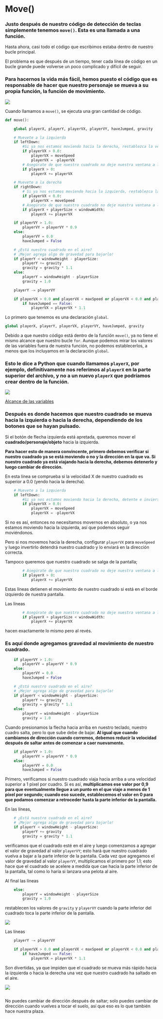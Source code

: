 # Move()

### Justo después de nuestro código de detección de teclas simplemente tenemos `move()`.  Esta es una llamada a una función.

 Hasta ahora, casi todo el código que escribimos estaba dentro de nuestro bucle principal. 

El problema es que después de un tiempo, tener cada línea de código en un bucle grande puede volverse un poco complicado y difícil de seguir. 

### Para hacernos la vida más fácil, hemos puesto el código que es responsable de hacer que nuestro personaje se mueva a su propia función, la función de movimiento.

![](https://media.giphy.com/media/jxiDBvPYEtTAk/giphy.gif)

Cuando llamamos a `move()`, se ejecuta una gran cantidad de código. 
```python
def move():

    global playerX, playerY, playerVX, playerVY, haveJumped, gravity

    # Muevete a la izquierda
    if leftDown:
        #Si ya nos estamos moviendo hacia la derecha, restablezca la velocidad de movimiento e invierta la dirección
        if playerVX > 0.0:
            playerVX = moveSpeed
            playerVX = -playerVX    
        # Asegúrate de que nuestro cuadrado no deje nuestra ventana a la izquierda.
        if playerX > 0:
            playerX += playerVX 

    # Muevete a la derecha
    if rightDown:
        # Si ya nos estamos moviendo hacia la izquierda, restablezca la velocidad de movimiento nuevamente.
        if playerVX < 0.0:
            playerVX = moveSpeed
        # Asegúrate de que nuestro cuadrado no deje nuestra ventana a la derecha.
        if playerX + playerSize < windowWidth:
            playerX += playerVX

    if playerVY > 1.0:
        playerVY = playerVY * 0.9
    else:
        playerVY = 0.0
        haveJumped = False

    # ¿Está nuestro cuadrado en el aire?
    # ¡Mejor agrega algo de gravedad para bajarlo!
    if playerY < windowHeight - playerSize:
        playerY += gravity
        gravity = gravity * 1.1
    else:
        playerY = windowHeight - playerSize
        gravity = 1.0

    playerY -= playerVY

    if playerVX > 0.0 and playerVX < maxSpeed or playerVX < 0.0 and playerVX > -maxSpeed:
        if haveJumped == False:
            playerVX = playerVX * 1.1
```
Lo primero que tenemos es una declaración `global`. 
```python
global playerX, playerY, playerVX, playerVY, haveJumped, gravity
```
Debido a que nuestro código está dentro de la función `move()`, ya no tiene el mismo alcance que nuestro bucle `for`. Aunque podemos mirar los valores de las variables fuera de nuestra función, no podemos establecerlos, a menos que los incluyamos en la declaración `global`. 

### Esto le dice a Python que cuando llamamos `playerX`, por ejemplo, definitivamente nos referimos al `playerX` en la parte superior del archivo, y no a un nuevo `playerX` que podríamos crear dentro de la función.

![](https://github.com/Ezzzzzzzzzzzzzz/Taller_PyG/blob/master/PracticasPyG/Practica3/GlobalVariable.JPG)

[Alcance de las variables](https://github.com/Ezzzzzzzzzzzzzz/Taller_PyG/blob/master/PracticasPyG/Practica3/GlobalScope.py)

### Después es donde hacemos que nuestro cuadrado se mueva hacia la izquierda o hacia la derecha, dependiendo de los botones que se hayan pulsado. 

Si el botón de flecha izquierda está apretada, queremos mover el **cuadrado/personaje/objeto** hacia la izquierda. 

**Para hacer esto de manera convincente, primero debemos verificar si nuestro cuadrado ya se está moviendo o no y la dirección en la que va. Si nuestro cuadrado ya está viajando hacia la derecha, debemos detenerlo y luego cambiar de dirección.**

En esta línea se comprueba si la velocidad X de nuestro cuadrado es superior a 0.0 (yendo hacia la derecha). 

```python 
    # Muevete a la izquierda
    if leftDown:
        #Si ya nos estamos moviendo hacia la derecha, detente e invierte la dirección
        if playerVX > 0.0:
            playerVX = moveSpeed
            playerVX = -playerVX    
```
Si no es así, entonces no necesitamos movernos en absoluto, o ya nos estamos moviendo hacia la izquierda, así que podemos seguir moviéndonos. 

Pero si nos movemos hacia la derecha, configurar `playerVX` para `moveSpeed` y luego invertirlo detendrá nuestro cuadrado y lo enviará en la dirección correcta.

Tampoco queremos que nuestro cuadrado se salga de la pantalla;
```python 
        # Asegúrate de que nuestro cuadrado no deje nuestra ventana a la izquierda.
        if playerX > 0:
            playerX += playerVX 
```
Estas líneas detienen el movimiento de nuestro cuadrado si está en el borde izquierdo de nuestra pantalla. 

Las líneas 
```python
        # Asegúrate de que nuestro cuadrado no deje nuestra ventana a la derecha.
        if playerX + playerSize < windowWidth:
            playerX += playerVX
```
hacen exactamente lo mismo pero al revés.

### Es aquí donde agregamos gravedad al movimiento de nuestro cuadrado. 

```python
    if playerVY > 1.0:
        playerVY = playerVY * 0.9
    else:
        playerVY = 0.0
        haveJumped = False

    # ¿Está nuestro cuadrado en el aire?
    # ¡Mejor agrega algo de gravedad para bajarlo!
    if playerY < windowHeight - playerSize:
        playerY += gravity
        gravity = gravity * 1.1
    else:
        playerY = windowHeight - playerSize
        gravity = 1.0
```
Cuando presionamos la flecha hacia arriba en nuestro teclado, nuestro cuadro salta, pero lo que sube debe de bajar. **Al igual que cuando cambiamos de dirección cuando corremos, debemos reducir la velocidad después de saltar antes de comenzar a caer nuevamente.** 
```python
    if playerVY > 1.0:
        playerVY = playerVY * 0.9
    else:
        playerVY = 0.0
        haveJumped = False
```

Primero, verificamos si nuestro cuadrado viaja hacia arriba a una velocidad superior a 1 píxel por cuadro. Si es así, **multiplicamos ese valor por 0,9 para que eventualmente llegue a un punto en el que viaje a menos de 1 píxel por segundo; cuando eso sucede, establecemos el valor en 0 para que podamos comenzar a retroceder hasta la parte inferior de la pantalla.** 

En las líneas, 
```python
    # ¿Está nuestro cuadrado en el aire?
    # ¡Mejor agrega algo de gravedad para bajarlo!
    if playerY < windowHeight - playerSize:
        playerY += gravity
        gravity = gravity * 1.1
```
verificamos que el cuadrado esté en el aire y luego comenzamos a agregar el valor de gravedad al valor `playerVY`; esto hará que nuestro cuadrado vuelva a bajar a la parte inferior de la pantalla. Cada vez que agregamos el valor de gravedad al valor `playerVY`, multiplicamos el primero por 1.1; esto hace que el cuadrado se acelere a medida que cae hacia la parte inferior de la pantalla, tal como lo haría si lanzara una pelota al aire.

Al final las líneas
```python
    else:
        playerY = windowHeight - playerSize
        gravity = 1.0
```
restablecen los valores de `gravity` y `playerVY` cuando la parte inferior del cuadrado toca la parte inferior de la pantalla. 

![](https://github.com/Ezzzzzzzzzzzzzz/Taller_PyG/blob/master/PracticasPyG/Practica3/Explicaci%C3%B3nDinamica.jpg)

Las líneas 
```python
    playerY -= playerVY

    if playerVX > 0.0 and playerVX < maxSpeed or playerVX < 0.0 and playerVX > -maxSpeed:
        if haveJumped == False:
            playerVX = playerVX * 1.1

```
Son divertidas, ya que impiden que el cuadrado se mueva más rápido hacia la izquierda o hacia la derecha una vez que nuestro cuadrado ha saltado en el aire. 

![](https://github.com/Ezzzzzzzzzzzzzz/Taller_PyG/blob/master/PracticasPyG/Practica3/Captura.JPG)

```python

```
No puedes cambiar de dirección después de saltar; solo puedes cambiar de dirección cuando vuelves a tocar el suelo, así que eso es lo que también hace nuestra plaza.
<!--stackedit_data:
eyJoaXN0b3J5IjpbLTE4NDk0NDA5MTgsLTEzNjYwNTgxMjMsOT
Y2MzY2NTQxLC0xMjMwODg1NDQsLTI3MTIyNjM0Nyw4MjAwMzE4
NDcsLTIzNzIyMjY0MSwyMDkzNTk0OTksLTUzODIzOTM3NywxND
QzNTQ2MjA3LDgwNTY2MzUxOSwxMDMzMzQ1MzcsLTEwOTUyMjE1
MDUsLTE3NzU0MTE1MDksLTg2ODExMDYzMywxMTY0MDMzOTg5LC
0yMTQxNzg0MTIzLC0yMjQ0NTg2NjAsMTQyMjUyNDc2NiwxNzcx
MDAwNTU1XX0=
-->